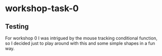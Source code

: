 # workshop-task-0

## Testing
For workshop 0 I was intrigued by the mouse tracking conditional function, so I decided just to play around with this and some simple shapes in a fun way. 
